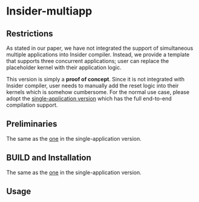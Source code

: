 # Insider-multiapp

## Restrictions
As stated in our paper, we have not integrated the support of simultaneous multiple applications into Insider compiler. Instead, we provide a template that supports three concurrent applications; user can replace the placeholder kernel with their application logic.

This version is simply a **proof of concept**. Since it is not integrated with Insider compiler, user needs to manually add the reset logic into their kernels which is somehow cumbersome. For the normal use case, please adopt the [single-application version](https://github.com/zainryan/Insider) which has the full end-to-end compilation support.

## Preliminaries
The same as the [one](https://github.com/zainryan/Insider#preliminaries) in the single-application version.

## BUILD and Installation
The same as the [one](https://github.com/zainryan/Insider#build-and-installation) in the single-application version.

## Usage
